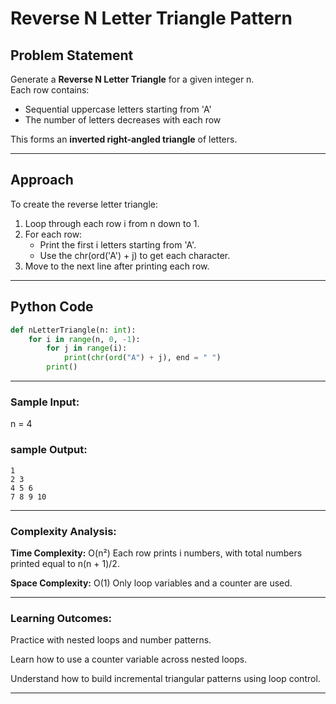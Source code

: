 # Reverse N Letter Triangle Pattern

## Problem Statement

Generate a **Reverse N Letter Triangle** for a given integer n.  
Each row contains:
- Sequential uppercase letters starting from 'A'
- The number of letters decreases with each row

This forms an **inverted right-angled triangle** of letters.

---

## Approach

To create the reverse letter triangle:
1. Loop through each row i from n down to 1.
2. For each row:
   - Print the first i letters starting from 'A'.
   - Use the chr(ord('A') + j) to get each character.
3. Move to the next line after printing each row.

---

## Python Code

```python
def nLetterTriangle(n: int):
    for i in range(n, 0, -1):
        for j in range(i):
            print(chr(ord("A") + j), end = " ")
        print()

```
---

### Sample Input:
n = 4

### sample Output:
```
1 
2 3 
4 5 6 
7 8 9 10 

```

---

### Complexity Analysis:
**Time Complexity:** O(n²)
Each row prints i numbers, with total numbers printed equal to n(n + 1)/2.

**Space Complexity:** O(1)
Only loop variables and a counter are used.

---
### Learning Outcomes:

Practice with nested loops and number patterns.

Learn how to use a counter variable across nested loops.

Understand how to build incremental triangular patterns using loop control.

---

